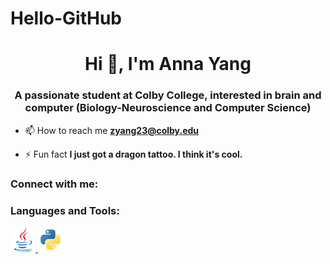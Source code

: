 # Hello-GitHub

<h1 align="center">Hi 👋, I'm Anna Yang</h1>
<h3 align="center">A passionate student at Colby College, interested in brain and computer (Biology-Neuroscience and Computer Science)</h3>

- 📫 How to reach me **zyang23@colby.edu**

- ⚡ Fun fact **I just got a dragon tattoo. I think it's cool.**

<h3 align="left">Connect with me:</h3>
<p align="left">
</p>

<h3 align="left">Languages and Tools:</h3>
<p align="left"> <a href="https://www.java.com" target="_blank" rel="noreferrer"> <img src="https://raw.githubusercontent.com/devicons/devicon/master/icons/java/java-original.svg" alt="java" width="40" height="40"/> </a> <a href="https://www.python.org" target="_blank" rel="noreferrer"> <img src="https://raw.githubusercontent.com/devicons/devicon/master/icons/python/python-original.svg" alt="python" width="40" height="40"/> </a> </p>
